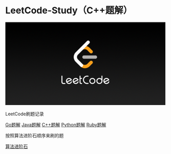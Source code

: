 # LeetCode-Study（C++题解）

![img](leetcode/editor/cn/doc/content/LeetCode-Study.png)

LeetCode刷题记录

[Go题解](https://github.com/paidx0/LeetCode-Study/tree/main)
[Java题解](https://github.com/paidx0/LeetCode-Study/tree/java)
[C++题解](https://github.com/paidx0/LeetCode-Study/tree/cplus)
[Python题解](https://github.com/paidx0/LeetCode-Study/tree/python)
[Ruby题解](https://github.com/paidx0/LeetCode-Study/tree/ruby)

按照算法进阶石顺序来刷的题

[算法进阶石](https://github.com/acm-clan/algorithm-stone)


